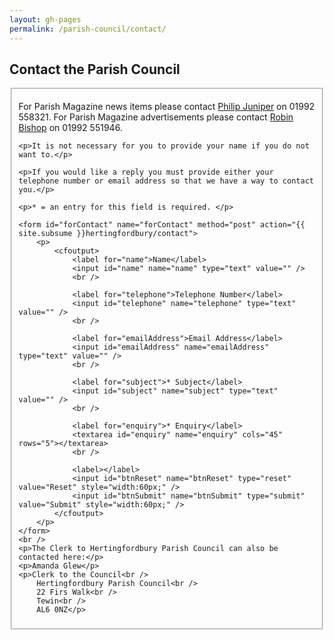 ```yaml
---
layout: gh-pages
permalink: /parish-council/contact/
---
```


<h2>Contact the Parish Council</h2>

<fieldset>
	<p>For Parish Magazine news items please contact <a href="mailto:kpjuniper@yahoo.co.uk">Philip Juniper</a> on 01992 558321. For Parish Magazine advertisements please contact <a href="mailto:Robinhbishop@gmail.com">Robin Bishop</a> on 01992 551946.</p>

	<p>It is not necessary for you to provide your name if you do not want to.</p>

	<p>If you would like a reply you must provide either your telephone number or email address so that we have a way to contact you.</p>

	<p>* = an entry for this field is required. </p>

	<form id="forContact" name="forContact" method="post" action="{{ site.subsume }}hertingfordbury/contact">
		<p>
			<cfoutput>
				<label for="name">Name</label>
				<input id="name" name="name" type="text" value="" />
				<br />

				<label for="telephone">Telephone Number</label>
				<input id="telephone" name="telephone" type="text" value="" />
				<br />

				<label for="emailAddress">Email Address</label>
				<input id="emailAddress" name="emailAddress" type="text" value="" />
				<br />

				<label for="subject">* Subject</label>
				<input id="subject" name="subject" type="text" value="" />
				<br />

				<label for="enquiry">* Enquiry</label>
				<textarea id="enquiry" name="enquiry" cols="45" rows="5"></textarea>
				<br />

				<label></label>
				<input id="btnReset" name="btnReset" type="reset" value="Reset" style="width:60px;" />
				<input id="btnSubmit" name="btnSubmit" type="submit" value="Submit" style="width:60px;" />
			</cfoutput>
		</p>
	</form>
	<br />
	<p>The Clerk to Hertingfordbury Parish Council can also be contacted here:</p>
	<p>Amanda Glew</p>
	<p>Clerk to the Council<br />
		Hertingfordbury Parish Council<br />
		22 Firs Walk<br />
		Tewin<br />
		AL6 0NZ</p>
</fieldset>

